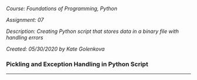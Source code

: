 *Course:	Foundations of Programming, Python*

*Assignment:	07*

*Description:	Creating Python script that stores data in a binary file with handling errors*

*Created: 	05/30/2020 by Kate Golenkova*

### Pickling and Exception Handling in Python Script

------------------------------------------------------------------------------------------------------------------------------------------

